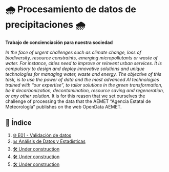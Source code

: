 #  🌧️ **Procesamiento de datos de precipitaciones** 🌧️
**Trabajo de concienciación para nuestra sociedad**

*In the face of urgent challenges such as climate change, loss of biodiversity,  resource constraints, emerging micropollutants or waste of water. For instance,  cities need to improve or reinvent urban services.
It is compulsory to design and deploy innovative solutions and unique technologies for managing water, waste and energy.
The objective of this task, is to use the power of data and the most advanced AI technologies trained with “our expertise”, to tailor solutions in the green transformation, be it decarbonization, decontamination, resource saving and regeneration, or any other solution.*
It is for this reason that we set ourselves the challenge of processing the data that the AEMET “Agencia Estatal de Meteorología” publishes on the web OpenData AEMET.

## 📑 **Índice**

1. [🌐 E01 - Validación de datos](./E01/E01.md)  
2. [📊 Análisis de Datos y Estadísticas](./E02/E02.md)
3. [🛠️ Under construction](./E03/E03.md)
4. [🛠️ Under construction](./E04/E04.md)
5. [🛠️ Under construction](./E05/E05.md)
